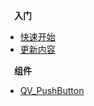 <!-- docs/zh-cn/_sidebar.md -->

**&emsp;入门**

- [快速开始](/zh-cn/introduction/getting_started)
- [更新内容](/zh-cn/update)

**&emsp;组件**

- [QV_PushButton](/zh-cn/components/qv_pushbutton)

